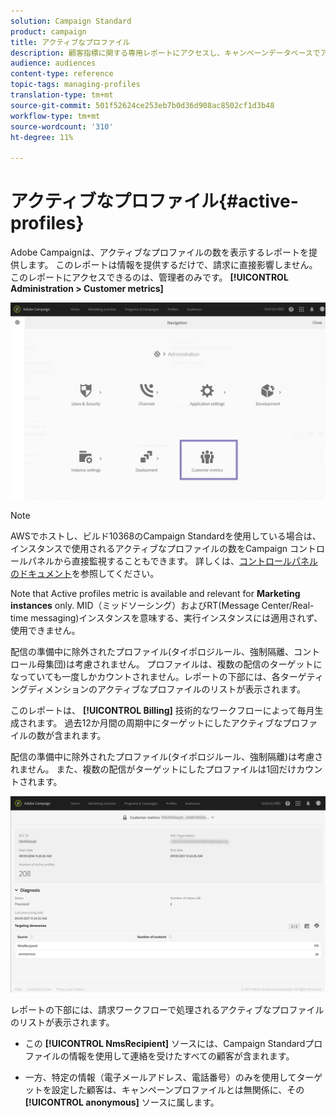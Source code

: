 ```yaml
---
solution: Campaign Standard
product: campaign
title: アクティブなプロファイル
description: 顧客指標に関する専用レポートにアクセスし、キャンペーンデータベースでアクティブなプロファイルを視覚化できます。
audience: audiences
content-type: reference
topic-tags: managing-profiles
translation-type: tm+mt
source-git-commit: 501f52624ce253eb7b0d36d908ac8502cf1d3b48
workflow-type: tm+mt
source-wordcount: '310'
ht-degree: 11%

---
```



# アクティブなプロファイル{#active-profiles}

Adobe Campaignは、アクティブなプロファイルの数を表示するレポートを提供します。 このレポートは情報を提供するだけで、請求に直接影響しません。 このレポートにアクセスできるのは、管理者のみです。 **[!UICONTROL Administration > Customer metrics]**

![](assets/audience_active_profiles1.png)

>[!NOTE]
>
>AWSでホストし、ビルド10368のCampaign Standardを使用している場合は、インスタンスで使用されるアクティブなプロファイルの数をCampaign コントロールパネルから直接監視することもできます。 詳しくは、[コントロールパネルのドキュメント](https://docs.adobe.com/content/help/ja-JP/control-panel/using/performance-monitoring/active-profiles-monitoring.html)を参照してください。
>
>Note that Active profiles metric is available and relevant for **Marketing instances** only. MID（ミッドソーシング）およびRT(Message Center/Real-time messaging)インスタンスを意味する、実行インスタンスには適用されず、使用できません。


配信の準備中に除外されたプロファイル(タイポロジルール、強制隔離、コントロール母集団)は考慮されません。 プロファイルは、複数の配信のターゲットになっていても一度しかカウントされません。レポートの下部には、各ターゲティングディメンションのアクティブなプロファイルのリストが表示されます。

このレポートは、 **[!UICONTROL Billing]** 技術的なワークフローによって毎月生成されます。 過去12か月間の周期中にターゲットにしたアクティブなプロファイルの数が含まれます。

配信の準備中に除外されたプロファイル(タイポロジルール、強制隔離)は考慮されません。 また、複数の配信がターゲットにしたプロファイルは1回だけカウントされます。

![](assets/audience_active_profiles2.png)

レポートの下部には、請求ワークフローで処理されるアクティブなプロファイルのリストが表示されます。

* この **[!UICONTROL NmsRecipient]** ソースには、Campaign Standardプロファイルの情報を使用して連絡を受けたすべての顧客が含まれます。

* 一方、特定の情報（電子メールアドレス、電話番号）のみを使用してターゲットを設定した顧客は、キャンペーンプロファイルとは無関係に、その **[!UICONTROL anonymous]** ソースに属します。
